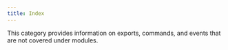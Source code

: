 ```yaml
---
title: Index
---
```

This category provides information on exports, commands, and events that are not covered under modules.